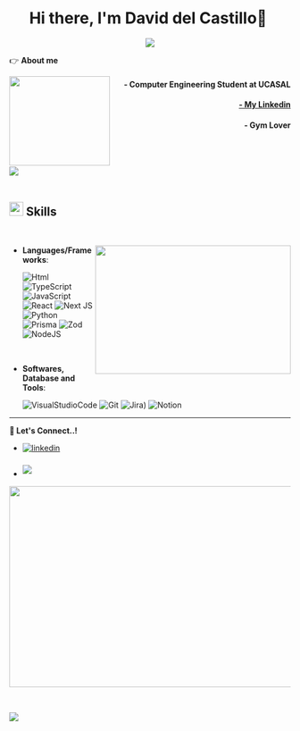 
<h1 align="center"><b>Hi there, I'm David del Castillo👋</b> <img ></h1>



<p align="center">
  <a href="https://github.com/DenverCoder1/readme-typing-svg"><img aling="left" src="https://readme-typing-svg.herokuapp.com?font=Time+New+Roman&color=cyan&size=25&center=true&vCenter=true&width=600&height=100&lines=WELCOME+TO+XION20..&hearts;++;Computer+Engineering+Student,;Active+Learner/Researcher,;Love+to+learn+new+stuffs..<3"></a>
</p>

👉 **About me**

<p><img align="left" src="https://media1.tenor.com/m/_L1OQ0lT-J4AAAAC/bray-wyatt-the-fiend.gif" width="180" height="160" /></p>

<h4  align="right">- Computer Engineering Student at UCASAL</h4> 
<h4 align="right"><a href="www.linkedin.com/in/david-leonel-del-castillo-chavarria-936313174" target="_blank">- My Linkedin</a></h4>
<h4  align="right">- Gym Lover</h4> 

<br><br>

<img src="https://user-images.githubusercontent.com/73097560/115834477-dbab4500-a447-11eb-908a-139a6edaec5c.gif"><br><br>

## <img src="https://media2.giphy.com/media/QssGEmpkyEOhBCb7e1/giphy.gif?cid=ecf05e47a0n3gi1bfqntqmob8g9aid1oyj2wr3ds3mg700bl&rid=giphy.gif" width ="25"><b> Skills</b>
<br>

<p align="center">
  <p><img align="right" src="https://giffiles.alphacoders.com/222/222060.gif" width="350" height="230"/></p>
  
- **Languages/Frameworks**:

    ![Html](https://img.shields.io/badge/HTML5-E34F26?style=for-the-badge&logo=html5&logoColor=white)
    ![TypeScript](https://img.shields.io/badge/typescript-%23007ACC.svg?style=for-the-badge&logo=typescript&logoColor=white)
    ![JavaScript](https://img.shields.io/badge/JavaScript-F7DF1E?style=for-the-badge&logo=javascript&logoColor=black)
    ![React](https://img.shields.io/badge/react-%2320232a.svg?style=for-the-badge&logo=react&logoColor=%2361DAFB)
    ![Next JS](https://img.shields.io/badge/Next-black?style=for-the-badge&logo=next.js&logoColor=white)
  <br>
    ![Python](https://img.shields.io/badge/Python%20-%2314354C.svg?style=for-the-badge&logo=python&logoColor=white)
    ![Prisma](https://img.shields.io/badge/Prisma-3982CE?style=for-the-badge&logo=Prisma&logoColor=white)
    ![Zod](https://img.shields.io/badge/zod-%233068b7.svg?style=for-the-badge&logo=zod&logoColor=white)
    ![NodeJS](https://img.shields.io/badge/node.js-6DA55F?style=for-the-badge&logo=node.js&logoColor=white)
  <br>
   

<br>

- **Softwares, Database and Tools**:

   
    ![VisualStudioCode](https://img.shields.io/badge/Visual_Studio_Code-0078D4?style=for-the-badge&logo=visual%20studio%20code&logoColor=white)
    ![Git](https://img.shields.io/badge/GIT-E44C30?style=for-the-badge&logo=git&logoColor=white)
   	![Jira](https://img.shields.io/badge/jira-%230A0FFF.svg?style=for-the-badge&logo=jira&logoColor=white))
    ![Notion](https://img.shields.io/badge/Notion-%23000000.svg?style=for-the-badge&logo=notion&logoColor=white)
  
   </p>

-----

<b>🤝 Let's Connect..!</b>
<br>
<div align='left'>

<ul>

<li>
<a href="https://linkedin.com/in/xion20davidcast" target="_blank">
<img src="https://img.shields.io/badge/linkedin:  David del Castillo-%2300acee.svg?color=405DE6&style=for-the-badge&logo=linkedin&logoColor=white" alt=linkedin style="margin-bottom: 5px;"/>
</a>
</li>




<br>

<li>
<a href="mailto:davidwwe421@gmail.com" target="_blank">
<img src="https://img.shields.io/badge/gmail:  davidwwe421-%23EA4335.svg?style=for-the-badge&logo=gmail&logoColor=white" t=mail style="margin-bottom: 5px;" />
</a>
</li>
	
</ul>

<p align="center">
  <img src="https://i.makeagif.com/media/6-25-2018/bzj9p-.gif" width="680" height="360">
</p>

<br>

</div>

<img src="https://user-images.githubusercontent.com/73097560/115834477-dbab4500-a447-11eb-908a-139a6edaec5c.gif"><br><br>

<div align='center'>
